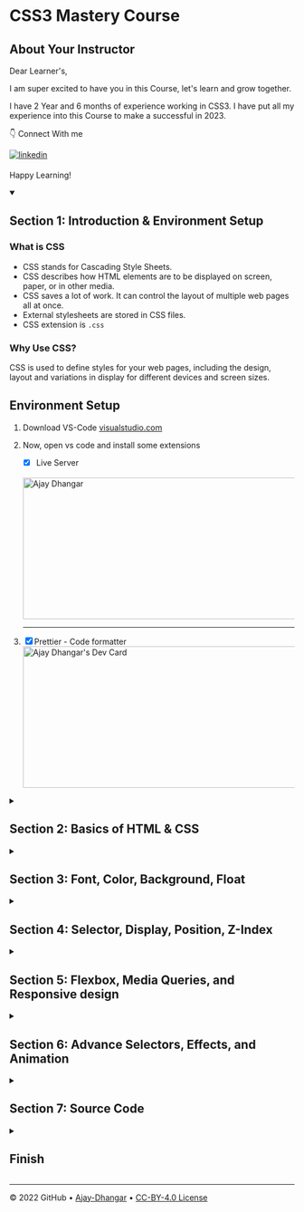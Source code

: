 # CSS3 Mastery Course

## About Your Instructor

Dear Learner's,

I am super excited to have you in this Course, let's learn and grow together.

I have 2 Year and 6 months of experience working in CSS3. I have put all my experience into this Course to make a successful in 2023.

👇 Connect With me 

<a href="https://linkedin.com/in/ajay-dhangar-bb89b4227/" target="_blank">
<img src=https://img.shields.io/badge/linkedin-%231E77B5.svg?&style=for-the-badge&logo=linkedin&logoColor=white alt=linkedin style="margin-bottom: 5px;" />
</a>

<br />

Happy Learning!

<details id=1 open>
<summary><h2>Section 1: Introduction & Environment Setup </h2></summary>

<h3> What is CSS </h3>

- CSS stands for Cascading Style Sheets.
- CSS describes how HTML elements are to be displayed on screen, paper, or in other media.
- CSS saves a lot of work. It can control the layout of multiple web pages all at once.
- External stylesheets are stored in CSS files.
- CSS extension is `.css` 

<h3>Why Use CSS?</h3>
<p>CSS is used to define styles for your web pages, including the design, layout and variations in display for different devices and screen sizes.</p>

## Environment Setup 

1. Download VS-Code [visualstudio.com](https://code.visualstudio.com/download)

2. Now, open vs code and install some extensions 
   - [X] Live Server
   <br/>
   <img src="https://user-images.githubusercontent.com/99037494/215412999-8108144f-7d26-4df5-a017-f65d9859aa7e.png?r=3r9" width="500" height="250" align="center" alt="Ajay Dhangar"/><br /> <hr/.
  
    - [X] Prettier - Code formatter <br />
    <img src="https://user-images.githubusercontent.com/99037494/215414513-6a7ee1ff-262d-4788-81c6-5ba1e17e6262.png?r=3r9" width="500" height="250" align="center" alt="Ajay Dhangar's Dev Card"/><br />



</details>

<details id=2>
<summary><h2>Section 2: Basics of HTML & CSS</h2></summary>

Now, Create a new file

### your first `HTML` and `HTML` Structure.

First create `index.html ` file
in vs code and press key ` ! ` OR ` shift ` + ` 1 ` key then press ` Enter ` Because it is html boilerplate code shortcut key in  vscode. Otherwise write this Code.

`index.html`

``` HTML
<!DOCTYPE html>
<html lang="en">
<head>
    <meta charset="UTF-8">
    <meta http-equiv="X-UA-Compatible" content="IE=edge">
    <meta name="viewport" content="width=device-width, initial-scale=1.0">
    <title>Basics of HTML & CSS</title>
</head>
<body>
    <h1>Basics of HTML & CSS</h1>    
</body>
</html>
```
<br />

`Output`

<br />

![image](https://user-images.githubusercontent.com/99037494/215420445-71a3f3c6-cf28-4093-8bbd-438d79ce1525.png)

### Explanation:

- The `<!DOCTYPE html>` declaration defines that this document is an HTML5 document
- The `<html>` element is the root or parent element of an HTML page
- The `<head>` element contains meta information about the HTML page
- The `<title>` element specifies a title for the HTML page (which is shown in the browser's title bar or in the page's tab)
- The `<body>` element defines the document's body, and is a container for all the visible contents, such as headings, paragraphs, images, hyperlinks, tables, lists, etc.
- The `<h1>` element defines a large heading
- `lang="en"` difines english language. You can use any lnguage in `lang=" "`.

### What is CSS?

CSS (Cascading Style Sheets) is the code that styles web content.It is not a programming language and not a markup language either. It is a style sheet language. CSS is what you use to selectively style HTML elements. For example, this CSS selects paragraph text, setting the color to green:

```css
p {
  color: green;
}
```

**Explaination :** `p` is `selecter`, `color` is `property`, and `green` is `value`.

### Different ways of using `CSS3`

 CSS can be added to HTML documents in 3 ways:
 - **Inline** - by using the `style` attribute inside HTML elements
 - **Internal** - by using a `<style>` element in the `<head>` section
 - **External** - by using a `<link>` element to link to an external `CSS` file
 
***for Example:*** create `index.html` file and write this cade and view output.

### Inline :

```html
<!DOCTYPE html>
<html lang="en">
<head>
    <meta charset="UTF-8">
    <meta http-equiv="X-UA-Compatible" content="IE=edge">
    <meta name="viewport" content="width=device-width, initial-scale=1.0">
    <title>Basics of HTML & CSS</title>
</head>
<body>
    <h1 style="color:blue">Getting Started CSS with <span style="color: green;">Aj Zero Coding</span></h1>
</body>
</html>
```

### Internal :

```html
<!DOCTYPE html>
<html lang="en">
<head>
    <meta charset="UTF-8">
    <meta http-equiv="X-UA-Compatible" content="IE=edge">
    <meta name="viewport" content="width=device-width, initial-scale=1.0">
    <title>Basics of HTML & CSS</title>
    <style>
        h1{
            color:blue;
        }
        span{
            color: green;
        }
    </style>
</head>
<body>
    <h1>Getting Started CSS with <span>Aj Zero Coding</span></h1>
</body>
</html>
```

### External :

you need two files: `index.html` and `style.css`.

`index.html`

```html
<!DOCTYPE html>
<html lang="en">
<head>
    <meta charset="UTF-8">
    <meta http-equiv="X-UA-Compatible" content="IE=edge">
    <meta name="viewport" content="width=device-width, initial-scale=1.0">
    <title>Basics of HTML & CSS</title>
    <link rel="stylesheet" href="./style.css">    
</head>
<body>
    <h1>Getting Started CSS with <span>Aj Zero Coding</span></h1>
</body>
</html>
```

`style.css`

```css
h1 {
  color: blue;
}
span {
  color: green;
}

```

### Output :

![image](https://user-images.githubusercontent.com/99037494/216768238-3249d0c6-50ca-48d5-b413-e6072d6d9c12.png)

</details>


<details id=3>
<summary><h2>Section 3: Font, Color, Background, Float</h2></summary>

## 1. Selectors in CSS
   
 **4 types of selector in CSS**
   
 - CSS element selector 
 - CSS id selector
 - CSS Class selector
 - The CSS grouping selector
   
**For Example :**
   
`index.html`

```html
<!DOCTYPE html>
<html lang="en">
<head>
    <meta charset="UTF-8">
    <meta http-equiv="X-UA-Compatible" content="IE=edge">
    <meta name="viewport" content="width=device-width, initial-scale=1.0">
    <title>Basics of HTML & CSS</title>
    <link rel="stylesheet" href="./style.css">    
</head>
<body>
    <h1>Getting Started CSS with <span>Aj Zero Coding</span></h1>
    <p>This is paragraph one</p>
    <p id="pera">This is paragraph two</p>
    <p class="pera">This is paragraph three</p>
</body>
</html>
```
   
`style.css`
```css
h1 {
  color: blue;
}
span {
  color: green;
}
/* === CSS element selector === */
p {
  color: red;
  font-size: 20px;
}
/* === CSS id selector === */
#pera {
  color: #fff;
  background-color: cadetblue;
  font-size: 22px;
}
/* === CSS class selector === */
.pera {
  color: #f8f81a;
  background-color: orangered;
  font-size: 22px;
}
/* === The CSS grouping selector === */
h1,
p {
  text-align: center;
}
```

### Output:

![Selectors](https://user-images.githubusercontent.com/99037494/216819382-f1f72e7b-a6d0-4d14-b610-3a18a9ad1cad.png)

## 2. Debugging using developer tool

https://user-images.githubusercontent.com/99037494/216828031-8ae82ebb-5b78-44f3-a44b-467d9ca75ad9.mp4


## 3. Font in CSS

### font-family :
 In CSS there are five generic font families:

 - `Serif` fonts have a small stroke at the edges of each letter.
 - `Sans-serif` fonts have clean lines (no small strokes attached). They create a modern and minimalistic look.
 - `Monospace` fonts - here all the letters have the same fixed width. They create a mechanical look. 
 - `Cursive` fonts imitate human handwriting.
 - `Fantasy` fonts are decorative/playful fonts.
 
 ![image](https://user-images.githubusercontent.com/99037494/216831443-fc6c0ed7-936e-440b-92bb-66d15992406e.png)

### Font Style :

 - `normal` - The text is shown normally
 - `italic` - The text is shown in italics
 - `oblique` - The text is "leaning" (oblique is very similar to italic, but less supported)
 
 ![image](https://user-images.githubusercontent.com/99037494/216831850-586c4c07-2ebd-4d06-a140-d3f4ba8cd268.png)

### Font Weight :

- 100 to 900
- bold
- normal 

![image](https://user-images.githubusercontent.com/99037494/216832164-55b8bb83-318c-45dc-ae5e-d864f4eb1f8a.png)
 
### Font Variant :

- normal 
- small-caps 
 
![image](https://user-images.githubusercontent.com/99037494/216832395-c4db70c1-baeb-4d48-9c3a-bb5218111a85.png)

### Font Size :

- Set Font Size With Pixels
- Set Font Size With Em
- Set Font Size With Percent
- Set Font Size With vw

![image](https://user-images.githubusercontent.com/99037494/216832907-c4b6b099-071a-4732-8bbb-6d1c7fc0fddc.png)

**Relative Units**

**EM:** Relative to the parent element

**REM:** Relative to the root element (HTML tag)

**%:** Relative to the parent element

**VW:** Relative to the viewport’s width

**VH:** Relative to the viewport’s height

**Difference VW, %, and px mobile screen viewport that is `480px` x `800px` For `width`.**

- 1 VW = 1% = 4.8px
- 50 VW = 50% = 240px

**Difference Vh, %, and px mobile screen viewport that is `480px` x `800px` For `height`.**

- 1 Vh = 1% = 8px
- 50 Vh = 50% = 400px

### Google Fonts :

- you need a google fonts link. for example

`<link rel="stylesheet" href="https://fonts.googleapis.com/css?family=Sofia">`

```css
font-family: "Sofia", sans-serif;
font-size: 30px;
text-shadow: 3px 3px 3px #ababab;
```

![image](https://user-images.githubusercontent.com/99037494/216833591-6a88f00f-6fe2-48a8-814b-1e3f32f3bea9.png)

More examples of google fonts

![image](https://user-images.githubusercontent.com/99037494/216833639-6142a17a-564d-422b-b621-450ddda59c93.png)

**For Example :**

`index.html`

```html
<!DOCTYPE html>
<html lang="en">
<head>
    <meta charset="UTF-8">
    <meta http-equiv="X-UA-Compatible" content="IE=edge">
    <meta name="viewport" content="width=device-width, initial-scale=1.0">
    <title>Font in CSS</title>
    <link rel="stylesheet" href="https://fonts.googleapis.com/css?family=Sofia">
    <link rel="stylesheet" href="./style.css">    
</head>
<body>
    <h3>font-family :</h3>
    <ul>
        <li class="Serif">Serif</li>
        <li class="Sans-serif">Sans-serif</li>
        <li class="Monospace">Monospace</li>
        <li class="Cursive">Cursive</li>
        <li class="Fantasy">Fantasy</li>
    </ul> 
    
    <hr />

    <h3>Font Style :</h3>
    <ul>
        <li id="normal">normal</li>
        <li class="italic">italic</li>
        <li class="oblique">oblique</li>
    </ul> 

    <hr />

    <h3>Font Weight :</h3>
    <ul>
        <li class="normal">normal</li>
        <li class="bold">Bold</li>        
    </ul>

    <hr />

    <h3>Font Variant :</h3>
    <ul>
        <li class="normal-v">normal</li>
        <li class="small">small-caps</li>        
    </ul>
    <hr />

    <h3>Font size :</h3>
    <ul>
        <li class="Pixels">Pixels</li>
        <li class="Em">Em</li> 
        <li class="Percent">Percent</li>
        <li class="vw">vw</li>        
    </ul>

    <hr />
    <h3>Google Fonts :</h3>
    <ul class="google-fonts">
        <li class="name">Ajay Dhangar</li>
        <li class="author">Author of CSS-3 Mastery</li> 
        <li class="number">123456790</li>
    </ul>
</body>
</html>
```

`style.css`

```css
.Serif {
  font-family: serif;
}
.Sans-serif {
  font-family: sans-serif;
}
.Monospace {
  font-family: monospace;
}
.Cursive {
  font-family: cursive;
}
.Fantasy {
  font-family: fantasy;
}
#normal {
  font-style: normal;
}
.italic {
  font-style: italic;
}
.oblique {
  font-style: oblique;
}
.normal {
  font-weight: normal;
}
.bold {
  font-weight: bold;
}
.normal-v {
  font-variant: normal;
}
.small {
  font-variant: small-caps;
}
.Pixels {
  font-size: 10px;
}
.Em {
  font-size: 1em;
}
.Percent {
  font-size: 10%;
}
.vw {
  font-size: 10vm;
}
.google-fonts {
  font-family: "Sofia", sans-serif;
  font-size: 30px;
  text-shadow: 3px 3px 3px #ababab;
}
.name {
  font-size: 1.5em;
}
```

**Output :**

![image](https://user-images.githubusercontent.com/99037494/216834023-0fe028d0-fe9e-4bbb-8940-a08bbda6c672.png)

![image](https://user-images.githubusercontent.com/99037494/216834062-bf67bb6c-de3c-4335-9a0b-f8f93979dc97.png)

## 4. Color in CSS

`index.html`

```html
<!DOCTYPE html>
<html lang="en">
<head>
    <meta charset="UTF-8">
    <meta http-equiv="X-UA-Compatible" content="IE=edge">
    <meta name="viewport" content="width=device-width, initial-scale=1.0">
    <title>color Property in CSS</title>
    <link rel="stylesheet" href="./style.css">    
</head>
<body>
   <h1 id="one">Heading-1</h1> 
   <h1 id="two">Heading-2</h1> 
   <h1 id="three">Heading-3</h1> 
</body>
</html>
```

`style.css`

```css
#one {
  color: red; /* Basic write any color name*/
}
#two {
  color: rgb(103, 93, 188); /* rgb = red, green, blue (Range of this 0-255)*/
}
#three {
  color: #50f111; /* Hex-color Code use 6 digit with the help of # symbol */
}
```

**Output :**

![image](https://user-images.githubusercontent.com/99037494/217153610-30762d9b-1208-48ee-a268-af262324d695.png)

## 5. Border, Background, Height, Width

`index.html`

```html
<!DOCTYPE html>
<html lang="en">
<head>
    <meta charset="UTF-8">
    <meta http-equiv="X-UA-Compatible" content="IE=edge">
    <meta name="viewport" content="width=device-width, initial-scale=1.0">
    <title>Border-Background-Height-Width</title>
    <link rel="stylesheet" href="./style.css">    
</head>
<body>
    <h1>Border, Background, Height, Width</h1>
   <p id="one">Heading-1</p> 
   <p id="two">Heading-2</p> 
   <p id="three">Heading-3</p> 
</body>
</html>
```

`style.css`

```css
/* Basic write any color name*/
#one {
  color: white;
  background-color: orange;
}
/* rgb = red, green, blue (Range of this 0-255)*/
#two {
  color: rgb(255, 255, 255);
  background-color: rgb(93, 188, 114);
}
/* Hex-color Code use 6 digit with the help of # symbol */
#three {
  color: #ffffff;
  background-color: #8d7cc5;
}
p {
  border: 1px solid black;
  width: 400px;
  height: 100px;
  text-align: center;
  font-size: 22px;
  font-weight: bold;
}
```

**Output :**

![image](https://user-images.githubusercontent.com/99037494/217184992-92383476-34c0-4cc5-9d0a-e4b31319c49b.png)

### (i) Border

you can create `index.html` file and `style.css` file.

`index.html`

```html
<!DOCTYPE html>
<html lang="en">
<head>
    <meta charset="UTF-8">
    <meta http-equiv="X-UA-Compatible" content="IE=edge">
    <meta name="viewport" content="width=device-width, initial-scale=1.0">
    <title>Border</title>
    <link rel="stylesheet" href="./style.css">    
</head>
<body>
    <h1>Border Property in CSS</h1>
   <p id="solid">Solid</p> 
   <p id="dashed">Dashed</p>
   <p id="dotted">Dotted</p>
   <p id="double">Double</p>
   <p id="outset">Outset</p>
   <p id="ridge">Ridge</p>
   
</body>
</html>
```

Now, apply `border` property in `style.css` file.

a. for solid border line

```css
border: 2px solid red;
```

b. for dashed border line

```css
border: 2px dashed red;
```

c. for dotted border line

```css
border: 2px dotted red;
```

d. for double border line

```css
border: 2px double red;
```

e. for hidden border line

```css
border: 2px hidden red;
```

f. for outset border line

```css
border: 2px outset red;
```

g. for ridge border line

```css
border: 2px ridge red;
```

`style.css`

```css
p {
  width: 400px;
  height: 50px;
  font-weight: bold;
  font-size: 22px;
  text-align: center;
}

#solid {
  border: 2px solid red;
}

#dashed {
  border: 2px dashed red;
}
#solid {
  border: 2px solid red;
}
#dotted {
  border: 2px dotted red;
}
#double {
  border: 2px double red;
}
#outset {
  border: 2px outset red;
}

#ridge {
  border: 2px ridge red;
}
```

**Output :**

![image](https://user-images.githubusercontent.com/99037494/217194286-19822b19-bf3e-4ef6-844f-322f705aee72.png)


### border-radius

`index.html`

```html
<!DOCTYPE html>
<html lang="en">
<head>
    <meta charset="UTF-8">
    <meta http-equiv="X-UA-Compatible" content="IE=edge">
    <meta name="viewport" content="width=device-width, initial-scale=1.0">
    <title>Border</title>
    <link rel="stylesheet" href="./style.css">    
</head>
<body>
    <h1>Border-radius Property in CSS</h1>
   
</body>
</html>
```

`style.css`

```css
h1 {
  border-radius: 20px;
  background-color: lightgrey;
  text-align: center;
  height: 200px;
  width: 500px;
}
```

**Output :**

![image](https://user-images.githubusercontent.com/99037494/217274032-b90546f5-76dd-41a3-a537-606c33eeac2f.png)


### (ii) Background

Basic properties of css background 

- background-color
- background-image
- background-position
- background-repeat
- background-size
- background-attachment
- backdrop-filter
- background-clip

`index.html`

```html
<!DOCTYPE html>
<html lang="en">
<head>
    <meta charset="UTF-8">
    <meta http-equiv="X-UA-Compatible" content="IE=edge">
    <meta name="viewport" content="width=device-width, initial-scale=1.0">
    <title>Background</title>
    <link rel="stylesheet" href="./style.css">    
</head>
<body>
    <h1>Background Property in CSS</h1>
    
</body>
</html>
```

`style.css`

```css
body {
  background-image: url(./img.png);
}
h1 {
  background-color: chartreuse;
  text-align: center;

  height: 50px;
}
```

**Output :**

![image](https://user-images.githubusercontent.com/99037494/217198999-efffb4de-5bd9-4629-8e28-7ff3e074d89e.png)

## 6. BoxModel margin, padding



## 7. Float clear

</details>


<details id=4>
<summary><h2>Section 4: Selector, Display, Position, Z-Index</h2></summary>


</details>

<details id=5>
<summary><h2>Section 5: Flexbox, Media Queries, and Responsive design</h2></summary>


</details>

<details id=6>
<summary><h2>Section 6: Advance Selectors, Effects, and Animation</h2></summary>


</details>

<details id=7>
<summary><h2>Section 7: Source Code</h2></summary>


</details>

<details id=X>
<summary><h2>Finish</h2></summary>

### What's next?

</details>


---


&copy; 2022 GitHub &bull; [Ajay-Dhangar](https://github.com/Ajay-Dhangar) &bull; [CC-BY-4.0 License](#)
